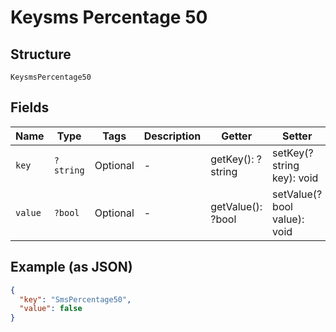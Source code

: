 
# Keysms Percentage 50

## Structure

`KeysmsPercentage50`

## Fields

| Name | Type | Tags | Description | Getter | Setter |
|  --- | --- | --- | --- | --- | --- |
| `key` | `?string` | Optional | - | getKey(): ?string | setKey(?string key): void |
| `value` | `?bool` | Optional | - | getValue(): ?bool | setValue(?bool value): void |

## Example (as JSON)

```json
{
  "key": "SmsPercentage50",
  "value": false
}
```

